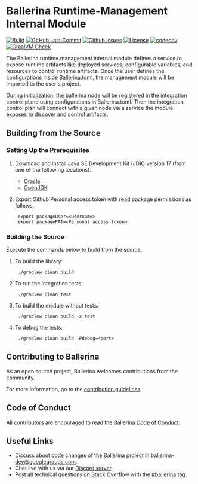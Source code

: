 Ballerina Runtime-Management Internal Module
=====================================

  [![Build](https://github.com/ballerina-platform/module-ballerinai-runtime.management/actions/workflows/build-timestamped-master.yml/badge.svg)](https://github.com/ballerina-platform/module-ballerinai-runtime.management/actions/workflows/build-timestamped-master.yml)
  [![GitHub Last Commit](https://img.shields.io/github/last-commit/ballerina-platform/module-ballerinai-runtime.management.svg)](https://github.com/ballerina-platform/module-ballerinai-runtime.management/commits/main)
  [![Github issues](https://img.shields.io/github/issues/ballerina-platform/module-ballerinai-runtime.management.svg?label=Open%20Issues)](https://github.com/ballerina-platform/module-ballerinai-runtime.management/issues)
  [![License](https://img.shields.io/badge/License-Apache%202.0-blue.svg)](https://opensource.org/licenses/Apache-2.0)
  [![codecov](https://codecov.io/gh/ballerina-platform/module-ballerinai-runtime.management/branch/master/graph/badge.svg)](https://codecov.io/gh/ballerina-platform/module-ballerinai-runtime.management)
  [![GraalVM Check](https://github.com/ballerina-platform/module-ballerinai-runtime.management/actions/workflows/build-with-bal-test-graalvm.yml/badge.svg)](https://github.com/ballerina-platform/module-ballerinai-runtime.management/actions/workflows/build-with-bal-test-graalvm.yml)

The Ballerina runtime.management internal module defines a service to expose runtime artifacts like deployed services, 
configurable variables, and resources to control runtime artifacts. Once the user defines the configurations 
inside Ballerina.toml, the management module will be imported to the user's project.


During initialization, the ballerina node will be registered in the integration control plane using configurations 
in Ballerina.toml. Then the integration control plan will connect with a given node via a service the module exposes 
to discover and control artifacts.


## Building from the Source

### Setting Up the Prerequisites

1. Download and install Java SE Development Kit (JDK) version 17 (from one of the following locations).
   * [Oracle](https://www.oracle.com/java/technologies/downloads/)
   * [OpenJDK](http://openjdk.java.net/install/index.html)

2. Export Github Personal access token with read package permissions as follows,
        
        export packageUser=<Username>
        export packagePAT=<Personal access token>

### Building the Source

Execute the commands below to build from the source.

1. To build the library:
        
        ./gradlew clean build

2. To run the integration tests:

        ./gradlew clean test

3. To build the module without tests:

        ./gradlew clean build -x test

4. To debug the tests:

        ./gradlew clean build -Pdebug=<port>

## Contributing to Ballerina

As an open source project, Ballerina welcomes contributions from the community. 

For more information, go to the [contribution guidelines](https://github.com/ballerina-platform/ballerina-lang/blob/master/CONTRIBUTING.md).

## Code of Conduct

All contributors are encouraged to read the [Ballerina Code of Conduct](https://ballerina.io/code-of-conduct).

## Useful Links

* Discuss about code changes of the Ballerina project in [ballerina-dev@googlegroups.com](mailto:ballerina-dev@googlegroups.com).
* Chat live with us via our [Discord server](https://discord.gg/ballerinalang).
* Post all technical questions on Stack Overflow with the [#ballerina](https://stackoverflow.com/questions/tagged/ballerina) tag.
